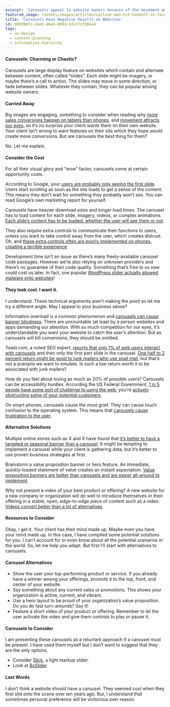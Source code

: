 ```yaml
---
excerpt: 'Carousels appeal to website owners because of the movement and engaging imagery. But are they good for a website? I argue “no.”'
featured_image: /assets/images/articles/cartoon-man-hit-himself-in-face.png
title: 'Carousels Have Negative Results on Websites'
id: d89d9bfc-3ee3-46e4-8093-97e77cf38ea4
tags:
  - ux-design
  - content-planning
  - information-hierarchy
---
```

<h4>Carousels: Charming or Chaotic?</h4>
<p>Carousels are large display feature on websites which contain and alternate between content, often called “slides”. Each slide might be imagery, or maybe there’s a call to action. The slides may move in some direction, or fade between slides. Whatever they contain, they can be popular among website owners.
</p>
<h4>Carried Away</h4>
<p>Big images are engaging, something to consider when reading why <a href="https://www.monetate.com/blog/smartphones-vs-tablets-forrester-reveals-the-differences" target="blank">more sales conversions happen on tablets than phones</a>, and <a href="http://www.psych.usyd.edu.au/staff/alexh/research/papers/HowardHolcombe_APP_2010.pdf" target="blank">movement attracts our eyes</a>, so it’s no surprise your client wants them on their own website. Your client isn’t wrong to want features on their site which they hope would create more conversions. But are carousels the best thing for them?
</p>
<p>No. Let me explain.
</p>
<h4>Consider the Cost</h4>
<p>For all their visual glory and “wow” factor, carousels come at certain opportunity costs.
</p>
<p>According to Google, your <a href="https://www.thinkwithgoogle.com/advertising-channels/mobile-speed-optimization/" target="blank">users are probably only seeing the first slide</a>. Users start scrolling as soon as the site loads to get a sense of the content. This means they don’t wait for something they probably won’t see. You can read Google’s own marketing report for yourself.
</p>
<p>Carousels have heavier download sizes and longer load times. The carousel has to load content for each slide, imagery, videos, or complex animations. <a href="https://searchengineland.com/homepage-sliders-are-bad-for-seo-usability-163496" target="blank">Each slide’s content has to be loaded, whether the user will see them or not</a>.
</p>
<p>They also require extra controls to communicate their functions to users, unless you want to take control away from the user, which creates distrust. Oh, and <a href="https://www.sitepoint.com/unbearable-accessible-slideshow/" target="blank">these extra controls often are poorly implemented on phones, creating a terrible experience</a>.
</p>
<p>Development time isn’t an issue as there’s many freely-available carousel code packages. However we’re also relying on unknown providers and there’s no guarantee of their code quality. Something that’s free to us now could cost us later. In fact, one popular <a href="https://blog.sucuri.net/2014/12/revslider-vulnerability-leads-to-massive-wordpress-soaksoak-compromise.html" target="blank">WordPress slider actually allowed malware onto websites</a>!
</p>
<h4>They look cool. I want it.</h4>
<p>I understand. These technical arguments aren’t making the point so let me try a different angle. May I appeal to your business sense?
</p>
<p>Information overload is a common phenomenon and <a href="https://www.usability.gov/get-involved/blog/2013/04/image-carousels.html" target="blank">carousels can cause banner blindness</a>. There are uncountable (at least by a person websites and apps demanding our attention. With so much competition for our eyes, it’s understandable you want your website to catch the user’s attention. But as carousels will kill conversions, they should be omitted.
</p>
<p>Yoast.com, a noted SEO expert, <a href="https://yoast.com/opinion-on-sliders/" target="blank">reports that only 1% of web users interact with carousels</a> and then only the first part slide in the carousel. <a href="https://smallbusiness.chron.com/average-rate-return-direct-mail-campaign-23974.html" target="blank">One half to 2 percent return might be good to junk mailers who use snail mail</a>, but that’s not a scenario we want to emulate. Is such a low return worth it to be associated with junk mailers?
</p>
<p>How do you feel about losing as much as 20% of possible users? Carousels can be accessibility hurdles. According the US Federal Government, <a href="https://www.census.gov/newsroom/releases/archives/miscellaneous/cb12-134.html" target="blank">1 in 5 people have some sort of challenge to using the web</a>, you’re <a href="https://www.sitepoint.com/unbearable-accessible-slideshow/" target="blank">actively obstructing some of your potential customers</a>.
</p>
<p>On smart phones, carousels cause the most grief. They can cause touch confusion to the operating system. This means that <a href="https://www.nngroup.com/articles/mobile-carousels/" target="blank">carousels cause frustration to the user</a>.
</p>
<h4>Alternative Solutions</h4>
<p>Multiple online stores such as X and X have found that <a href="https://baymard.com/ux-benchmark" target="blank">it’s better to have a targeted or seasonal banner than a carousel</a>. It  might be tempting to implement a carousel while your client is gathering data, but it’s better to use proven business strategies at first.
</p>
<p>Brainstorm a value proposition banner or hero feature. An immediate, quickly-loaded statement of value creates an instant expectation. <a href="https://conversionsciences.com/value-proposition-examples/" target="blank">Value proposition banners are better than carousels and are easier all-around to implement</a>.
</p>
<p>Why not present a video of your best product or offering? A new website for a new company or organization will do well to introduce themselves or their offering in a stable, open, edge-to-edge piece of content such as a video. <a href="https://neilpatel.com/blog/product-videos-conversion/" target="blank">Videos convert better than a lot of alternatives</a>.
</p>
<h4>Resources to Consider</h4>
<p>Okay, I get it. Your client has their mind made up. Maybe even you have your mind made up. In this case, I have compiled some potential solutions for you. I can’t account for or even know about all the potential scenarios in the world. So, let me help you adapt. But first I’ll start with alternatives to carousels.
</p>
<h4>Carousel Alternatives</h4>
<ul>
	<li>Show the user your top-performing product or service. If you already have a winner among your offerings, promote it to the top, front, and center of your website.</li>
	<li>Say something about any current sales or promotions. This shows your organization is active, current, and vibrant.</li>
	<li>Use a hero layout to be proud of your organization’s value proposition. Do you do fast turn-arounds? Say it! </li>
	<li>Feature a short video of your product or offering. Remember to let the user activate the video and give them controls to play or pause it.</li>
</ul>
<h4>Carousels to Consider<br></h4>
<p>I am presenting these carousels as a reluctant approach if a carousel must be present. I have used them myself but I don’t want to suggest that they are the only options.
</p>
<ul>
	<li>Consider <a href="https://kenwheeler.github.io/slick/" target="blank">Slick</a>, a light markup slider.</li>
	<li>Look at <a href="https://bxslider.com/" target="blank">BxSlider</a></li>
</ul>
<h4>Last Words</h4>
<p>I don’t think a website should have a carousel. They seemed cool when they first slid onto the scene over ten years ago. But, I understand that sometimes personal preference will be victorious over reason.
</p>